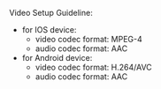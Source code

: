 Video Setup Guideline: 
 - for IOS device:
	+ video codec format: MPEG-4
	+ audio codec format: AAC
 - for Android device:
	+ video codec format: H.264/AVC
	+ audio codec format: AAC
